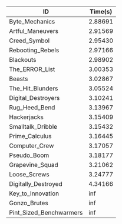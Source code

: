 |ID|Time(s)|
|-|-|
|Byte_Mechanics|2.88691|
|Artful_Maneuvers|2.91569|
|Creed_Symbol|2.95430|
|Rebooting_Rebels|2.97166|
|Blackouts|2.98902|
|The_ERROR_List|3.00353|
|Beasts|3.02867|
|The_Hit_Blunders|3.05524|
|Digital_Destroyers|3.10241|
|Rug_Heed_Bend|3.13967|
|Hackerjacks|3.15409|
|Smalltalk_Dribble|3.15432|
|Prime_Calculus|3.16445|
|Computer_Crew|3.17057|
|Pseudo_Boom|3.18177|
|Grapevine_Squad|3.21062|
|Loose_Screws|3.24777|
|Digitally_Destroyed|4.34166|
|Key_to_Innovation|inf|
|Gonzo_Brutes|inf|
|Pint_Sized_Benchwarmers|inf|
